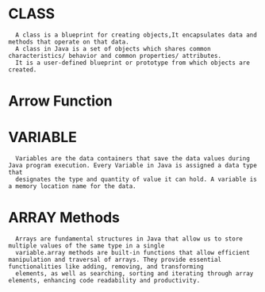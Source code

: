 # CLASS
      A class is a blueprint for creating objects,It encapsulates data and methods that operate on that data. 
      A class in Java is a set of objects which shares common characteristics/ behavior and common properties/ attributes.
      It is a user-defined blueprint or prototype from which objects are created.
      
# Arrow Function



# VARIABLE
      Variables are the data containers that save the data values during Java program execution. Every Variable in Java is assigned a data type that 
      designates the type and quantity of value it can hold. A variable is a memory location name for the data.
# ARRAY Methods
      Arrays are fundamental structures in Java that allow us to store multiple values of the same type in a single 
      variable.array methods are built-in functions that allow efficient manipulation and traversal of arrays. They provide essential functionalities like adding, removing, and transforming 
      elements, as well as searching, sorting and iterating through array elements, enhancing code readability and productivity.

#
